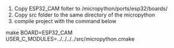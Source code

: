 1) Copy ESP32_CAM folter to /micropython/ports/esp32/boards/
2) Copy src folder to the same directory of the micropython
3) compile project with the command below

make BOARD=ESP32_CAM USER_C_MODULES=../../../../src/micropython.cmake
